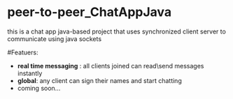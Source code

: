# peer-to-peer_ChatAppJava
this is a chat app java-based project that uses synchronized client server to communicate using java sockets

#Featuers:
- **real time messaging** : all clients joined can read\send messages instantly
- **global**: any client can sign their names and start chatting
- coming soon...